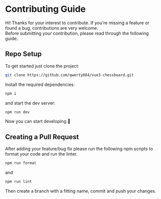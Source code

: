 # Contributing Guide

Hi! Thanks for your interest to contribute. If you're missing a feature or found a bug, contributions are very welcome.
<br>
Before submitting your contribution, please read through the following guide.

## Repo Setup

To get started just clone the project:

```sh
git clone https://github.com/qwerty084/vue3-chessboard.git
```

Install the required dependencies:
```sh
npm i
```

and start the dev server:
```sh
npm run dev
```

Now you can start developing 🚀

## Creating a Pull Request

After adding your feature/bug fix please run the following npm scripts to format your code and run the linter.

```sh
npm run format
```

and

```sh
npm run lint
```

Then create a branch with a fitting name, commit and push your changes.
